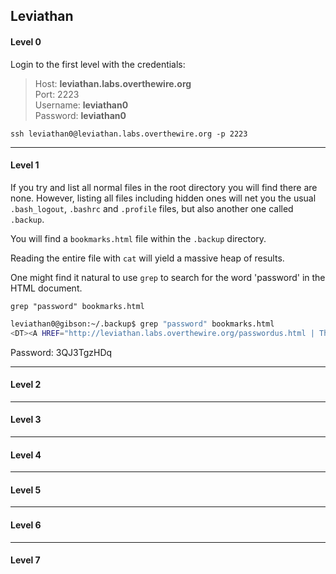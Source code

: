 ## Leviathan
#### Level 0
Login to the first level with the credentials:

> Host: **leviathan.labs.overthewire.org** <br>
> Port: 2223 <br>
> Username: **leviathan0** <br>
> Password: **leviathan0** <br>

`ssh leviathan0@leviathan.labs.overthewire.org -p 2223`

---

#### Level 1
If you try and list all normal files in the root directory you will find there are none. However, listing all files including hidden ones will net you the usual `.bash_logout`, `.bashrc` and `.profile` files, but also another one called `.backup`.

You will find a `bookmarks.html` file within the `.backup` directory.

Reading the entire file with `cat` will yield a massive heap of results.

One might find it natural to use `grep` to search for the word 'password' in the HTML document.

`grep "password" bookmarks.html`

```bash
leviathan0@gibson:~/.backup$ grep "password" bookmarks.html
<DT><A HREF="http://leviathan.labs.overthewire.org/passwordus.html | This will be fixed later, the password for leviathan1 is 3QJ3TgzHDq" ADD_DATE="1155384634" LAST_CHARSET="ISO-8859-1" ID="rdf:#$2wIU71">password to leviathan1</A>
```

Password: 3QJ3TgzHDq

---

#### Level 2


---

#### Level 3


---

#### Level 4


---

#### Level 5


---

#### Level 6


---

#### Level 7
